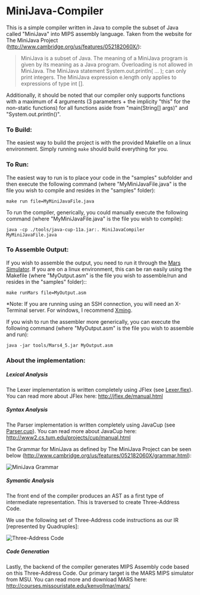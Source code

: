 # MiniJava-Compiler
This is a simple compiler written in Java to compile the subset of Java called "MiniJava" into MIPS assembly language.  Taken from the website for The MiniJava Project (http://www.cambridge.org/us/features/052182060X/):

>MiniJava is a subset of Java. The meaning of a MiniJava program is given by its meaning as a Java program. Overloading is not allowed in MiniJava. The MiniJava statement System.out.println( ... ); can only print integers. The MiniJava expression e.length only applies to expressions of type int [].

Additionally, it should be noted that our compiler only supports functions with a maximum of 4 arguments (3 parameters + the implicity "this" for the non-static functions) for all functions aside from "main(String[] args)" and "System.out.println()".

### To Build:

The easiest way to build the project is with the provided Makefile on a linux environment.  Simply running ```make``` should build everything for you.</li>

### To Run:

The easiest way to run is to place your code in the "samples" subfolder and then execute the following command (where "MyMiniJavaFile.java" is the file you wish to compile and resides in the "samples" folder):
```
make run file=MyMiniJavaFile.java
```

To run the compiler, generically, you could manually execute the following command (where "MyMiniJavaFile.java" is the file you wish to compile):
```
java -cp ./tools/java-cup-11a.jar:. MiniJavaCompiler MyMiniJavaFile.java
```

### To Assemble Output:

If you wish to assemble the output, you need to run it through the [Mars Simulator](http://courses.missouristate.edu/kenvollmar/mars/).  If you are on a linux environment, this can be ran easily using the Makefile (where "MyOutput.asm" is the file you wish to assemble/run and resides in the "samples" folder)::
```
make runMars file=MyOutput.asm
```

*Note:  If you are running using an SSH connection, you will need an X-Terminal server.  For windows, I recommend [Xming](http://www.arsc.edu/arsc/knowledge-base/using-xming-x-server-for-/index.xml).

If you wish to run the assembler more generically, you can execute the following command (where "MyOutput.asm" is the file you wish to assemble and run):
```
java -jar tools/Mars4_5.jar MyOutput.asm
```

### About the implementation:

##### Lexical Analysis
The Lexer implementation is written completely using JFlex (see [Lexer.flex](https://github.com/mrhappyasthma/MiniJava-Compiler/blob/master/Lexer.flex)).  You can read more about JFlex here: http://jflex.de/manual.html

##### Syntax Analysis
The Parser implementation is written completely using JavaCup (see [Parser.cup](https://github.com/mrhappyasthma/MiniJava-Compiler/blob/master/Parser.cup)).  You can read more about JavaCup here: http://www2.cs.tum.edu/projects/cup/manual.html

The Grammar for MiniJava as defined by The MiniJava Project can be seen below (http://www.cambridge.org/us/features/052182060X/grammar.html):

![MiniJava Grammar](http://i.imgur.com/XazQEp9.jpg)


##### Symantic Analysis
The front end of the compiler produces an AST as a first type of intermediate representation.  This is traversed to create Three-Address Code.

We use the following set of Three-Address code instructions as our IR [represented by Quadruples]:

![Three-Address Code](http://i.imgur.com/prTDSmZ.png)

##### Code Generation
Lastly, the backend of the compiler generates MIPS Assembly code based on this Three-Address Code.  Our primary target is the MARS MIPS simulator from MSU.  You can read more and download MARS here: http://courses.missouristate.edu/kenvollmar/mars/
